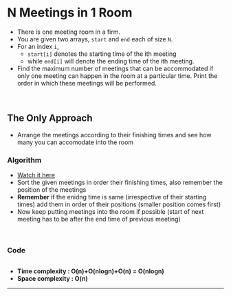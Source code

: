# N Meetings in 1 Room

- There is one meeting room in a firm. 
- You are given two arrays, `start` and `end` each of size `N`.
- For an index `i`, 
  - `start[i]` denotes the starting time of the ith meeting 
  - while `end[i]`  will denote the ending time of the ith meeting. 
- Find the maximum number of meetings that can be accommodated if only one meeting can happen in the room at a  particular time. Print the order in which these meetings will be performed.

<br>

## The Only Approach 

- Arrange the meetings according to their finishing times and see how many you can accomodate into the room

### Algorithm  
- [Watch it here](https://youtu.be/II6ziNnub1Q?si=WC6ZNjgU9WlPOvr_&t=237)
- Sort the given meetings in order their finishing times, also remember the position of the meetings
- **Remember** if the enidng time is same (irrespective of their starting times) add them in order of their positions (smaller position comes first)
- Now keep putting meetings into the room if possible (start of next meeting has to be after the end time of previous meeting)

<br> 

### Code

```python

```
- **Time complexity : O(n)+O(nlogn)+O(n) = O(nlogn)**
- **Space complexity : O(n)**

---